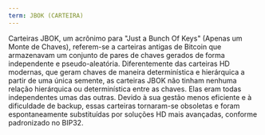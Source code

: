 ```yaml
---
term: JBOK (CARTEIRA)
---
```


Carteiras JBOK, um acrônimo para "Just a Bunch Of Keys" (Apenas um Monte de Chaves), referem-se a carteiras antigas de Bitcoin que armazenavam um conjunto de pares de chaves gerados de forma independente e pseudo-aleatória. Diferentemente das carteiras HD modernas, que geram chaves de maneira determinística e hierárquica a partir de uma única semente, as carteiras JBOK não tinham nenhuma relação hierárquica ou determinística entre as chaves. Elas eram todas independentes umas das outras. Devido à sua gestão menos eficiente e à dificuldade de backup, essas carteiras tornaram-se obsoletas e foram espontaneamente substituídas por soluções HD mais avançadas, conforme padronizado no BIP32.